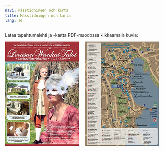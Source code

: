 ```yaml
---
navi: Mässtidningen och karta
title: Mässtidningen och karta
lang: se
---
```

Lataa tapahtumalehti ja -kartta PDF-muodossa klikkaamalla kuvia:

<div class="row map">
<div class="large-12 columns">
<a href="../lehti/LWT-tapahtumalehti.pdf"><img src="1.jpg"></a><a href="../lehti/LWT-kartta.pdf"><img src="2.jpg"></a>
</div>
</div>
